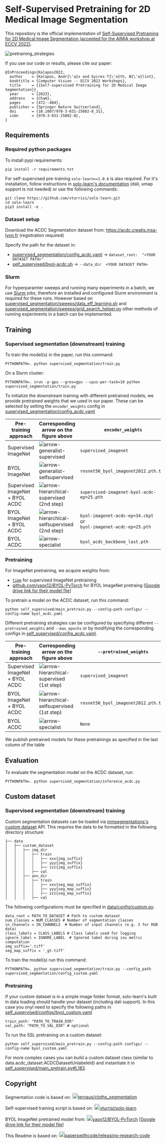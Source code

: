 # Self-Supervised Pretraining for 2D Medical Image Segmentation

This repository is the official implementation of [Self-Supervised Pretraining for 2D Medical Image Segmentation (accepted for the AIMIA workshop at ECCV 2022)](https://doi.org/10.1007/978-3-031-25082-8_31). 

![pretraining_strategies](.github/pretraining_strategies.svg)

If you use our code or results, please cite our paper: 

```
@InProceedings{Kalapos2022,
  author    = {Kalapos, Andr{\'a}s and Gyires-T{\'o}th, B{\'a}lint},
  booktitle = {Computer Vision -- ECCV 2022 Workshops},
  title     = {{Self-supervised Pretraining for 2D Medical Image Segmentation}},
  year      = {2023},
  address   = {Cham},
  pages     = {472--484},
  publisher = {Springer Nature Switzerland},
  doi       = {10.1007/978-3-031-25082-8_31},
  isbn      = {978-3-031-25082-8},
}

```



## Requirements

### Required python packages

To install pypi requirements:

```setup
pip install -r requirements.txt
```

For self-supervised pre-training `solo-learn==1.0.6` is also required. For it's installation, follow instructions in [solo-learn's documentation](https://solo-learn.readthedocs.io/en/latest/start/install.html) (dali, umap support is not needed) or use the following commands: 

```
git clone https://github.com/vturrisi/solo-learn.git
cd solo-learn
pip3 install -e .
```

### Dataset setup

Download the ACDC Segmentation dataset from: https://acdc.creatis.insa-lyon.fr (registration required)

Specify the path for the dataset in:

- [supervised_segmentation/config_acdc.yaml](supervised_segmentation/config_acdc.yaml) -> `dataset_root:  "<YOUR DATASET PATH>"`
- [self_supervised/byol-acdc.sh](self_supervised/byol-acdc.sh) -> `--data_dir  <YOUR DATASET PATH>`

### Slurm

For hyperparamter sweeps and running many experiments in a batch, we use [Slurm](https://slurm.schedmd.com/documentation.html) jobs, therefore an installed and configured Slurm environment is required for these runs. However based on [supervised_segmentation/sweeps/data_eff_learning.sh](supervised_segmentation/sweeps/data_eff_learning.sh) and [supervised_segmentation/sweeps/grid_search_helper.py](supervised_segmentation/sweeps/grid_search_helper.py) other methods of running experiments in a batch can be implemented. 



## Training

### Supervised segmentation (downstream) training 

To train the model(s) in the paper, run this command: 

```
PYTHONPATH=. python supervised_segmentation/train.py
```

On a Slurm cluster:

```
PYTHONPATH=. srun -p gpu --gres=gpu --cpus-per-task=10 python supervised_segmentation/train.py
```

To initialize the downstream training with different pretrained models, we provide pretrained weights that we used in our paper. These can be selected by setting the `encoder_weights` config in [supervised_segmentation/config_acdc.yaml](supervised_segmentation/config_acdc.yaml)

| Pre-training approach           | Corresponding arrow on the figure above                      | `encoder_weights`                                            |
| ------------------------------- | ------------------------------------------------------------ | ------------------------------------------------------------ |
| Supervised ImageNet             | ![arrow-generalist-supervised](.github/arrow-generalist-supervised.svg) | `supervised_imagenet`                                        |
| BYOL ImageNet                   | ![arrow-generalist-selfsupervised](.github/arrow-generalist-selfsupervised.svg) | `resnet50_byol_imagenet2012.pth.tar`                         |
| Supervised ImageNet + BYOL ACDC | ![arrow-hierarchical-supervised](.github/arrow-hierarchical-supervised.svg) (2nd step) | `supervised-imagenet-byol-acdc-ep=25.pth` |
| BYOL ImageNet + BYOL ACDC       | ![arrow-hierarchical-selfsupervised](.github/arrow-hierarchical-selfsupervised.svg) (2nd step) | `byol-imagenet-acdc-ep=34.ckpt`<br />or <br />`byol-imagenet-acdc-ep=25.pth` |
| BYOL ACDC                       | ![arrow-specialist](.github/arrow-specialist.svg)            | `byol_acdc_backbone_last.pth`                                |

### Pretraining

For ImageNet pretraining, we acquire weights from:

- [`timm`](https://github.com/rwightman/pytorch-image-models) for supervised ImageNet pretraining
- [github.com/yaox12/BYOL-PyTorch](https://github.com/yaox12/BYOL-PyTorch) for BYOL ImageNet pretraing [[Google drive link for their model file](https://drive.google.com/file/d/1TLZHDbV-qQlLjkR8P0LZaxzwEE6O_7g1/view?usp=sharing)]

To pretrain a model on the ACDC dataset, run this command: 

```
python self_supervised/main_pretrain.py --config-path configs/ --config-name byol_acdc.yaml
```

Different pretraining strategies can be configured by specifying different `--pretrained_weights` and `--max_epochs` or by modifying the corresponding configs in [self_supervised/config_acdc.yaml]().

| Pre-training approach           | Corresponding arrow on the figure above                      | `--pretrained_weights`               | `--max_epochs` | Published pretrained model <br /> [[models.zip](https://github.com/kaland313/SSL-MedSeg/releases/download/v1.0/models.zip)]|
| ------------------------------- | ------------------------------------------------------------ | ------------------------------------ | -------------- | ------------------------------------------------------------ |
| Supervised ImageNet + BYOL ACDC | ![arrow-hierarchical-supervised](.github/arrow-hierarchical-supervised.svg)(1st step) | `supervised_imagenet`                | 25             | `models/supervised-imagenet-byol-acdc-ep=25.pth` |
| BYOL ImageNet + BYOL ACDC       | ![arrow-hierarchical-selfsupervised](.github/arrow-hierarchical-selfsupervised.svg) (1st step) | `resnet50_byol_imagenet2012.pth.tar` | 25             | `models/byol-imagenet-acdc-ep=34.ckpt`<br />and  <br />`models/byol-imagenet-acdc-ep=25.pth` |
| BYOL ACDC                       | ![arrow-specialist](.github/arrow-specialist.svg)            | `None`                               | 400            | `models/byol_acdc_backbone_last.pth`                         |

We publish pretrained models for these pretrainings as specified in the last column of the table

## Evaluation

To evaluate the segmentation model on the ACDC dataset, run:

```eval
PYTHONPATH=. python supervised_segmentation/inference_acdc.py
```

## Custom dataset
### Supervised segmentation (downstream) training
Custom segmentation datasets can be loaded via [mmsegmentations's custom dataset](https://mmsegmentation.readthedocs.io/en/latest/api.html#mmseg.datasets.CustomDataset) API. This requires the data to be formatted in the following directory structure:

```
├── data
│   ├── custom_dataset
│   │   ├── img_dir
│   │   │   ├── train
│   │   │   │   ├── xxx{img_suffix}
│   │   │   │   ├── yyy{img_suffix}
│   │   │   │   ├── zzz{img_suffix}
│   │   │   ├── val
│   │   ├── ann_dir
│   │   │   ├── train
│   │   │   │   ├── xxx{seg_map_suffix}
│   │   │   │   ├── yyy{seg_map_suffix}
│   │   │   │   ├── zzz{seg_map_suffix}
│   │   │   ├── val
```

The following configurations must be specified in [data/config/custom.py]():

```
data_root = PATH_TO_DATASET # Path to custom dataset
num_classes = NUM_CLASSES # Number of segmentation classes 
in_channels = IN_CHANNELS  # Number of input channels (e.g. 3 for RGB data)
class_labels = CLASS_LABELS # Class labels used for logging
ignore_label = IGNORE_LABEL  # Ignored label during iou metric computation
img_suffix='.tiff'
seg_map_suffix = '_gt.tiff'
```

To train the model(s) run this command: 

```
PYTHONPATH=. python supervised_segmentation/train.py --config_path supervised_segmentation/config_custom.yaml
```
### Pretraining
If your custom dataset is in a simple image folder format, solo-learn's built in data loading should handle your dataset (including dali support). In this case you onyl need to specify the following paths in [self_supervised/configs/byol_custom.yaml]()

```
train_path: "PATH_TO_TRAIN_DIR"
val_path: "PATH_TO_VAL_DIR" # optional
```

To run the SSL pretraining on a custom dataset:
```
python self_supervised/main_pretrain.py --config-path configs/ --config-name byol_custom.yaml
```

For more complex cases you can build a custom dataset class (similar to data.acdc_dataset.ACDCDatasetUnlabeleld) and instantiate it in [self_supervised/main_pretrain.py#L183](). 

## Copyright 

Segmentation code is based on: [<img src="https://github.githubassets.com/pinned-octocat.svg" style="height:14pt;" />ternaus/cloths_segmentation](https://github.com/ternaus/cloths_segmentation)

Self-supervised training script is based on: [<img src="https://github.githubassets.com/pinned-octocat.svg" style="height:14pt;" />vturrisi/solo-learn](https://github.com/vturrisi/solo-learn)

BYOL ImageNet pretrained model from: [<img src="https://github.githubassets.com/pinned-octocat.svg" style="height:14pt;" />yaox12/BYOL-PyTorch](https://github.com/yaox12/BYOL-PyTorch) [[Google drive link for their model file](https://drive.google.com/file/d/1TLZHDbV-qQlLjkR8P0LZaxzwEE6O_7g1/view?usp=sharing)]

This Readme is based on: [<img src="https://github.githubassets.com/pinned-octocat.svg" style="height:14pt;" />paperswithcode/releasing-research-code]( https://github.com/paperswithcode/releasing-research-code/blob/master/templates/README.md)

